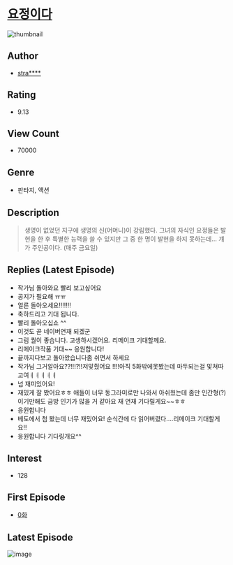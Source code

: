 # [요정이다](https://comic.naver.com/bestChallenge/list?titleId=802077)
![thumbnail](https://image-comic.pstatic.net/user_contents_data/challenge_comic/2022/11/11/359178/thumbnail_434x3308d7a0c59_a28b_4d4f_b1fc_3d91f775e5ba_00000356.JPEG)

## Author
- [stra****](https://comic.naver.com/artistTitle?id=359178)

## Rating
- 9.13

## View Count
- 70000

## Genre
- 판타지, 액션

## Description
> 생명이 없었던 지구에 생명의 신(어머니)이 강림했다. 그녀의 자식인 요정들은 발현을 한 후 특별한 능력을 쓸 수 있지만 그 중 한 명이 발현을 하지 못하는데... 걔가 주인공이다. (매주 금요일)

## Replies (Latest Episode)
- 작가님 돌아와요 빨리 보고싶어요
- 공지가 필요해 ㅠㅠ
- 얼른 돌아오세요!!!!!!!
- 축하드리고 기대 됩니다.
- 빨리 돌아오십쇼 ^^
- 이것도 곧 네이버연재 되겠군
- 그림 퀄이 좋습니다. 고생하시겠어요. 리메이크 기대할께요.
- 리메이크작품 기대~~ 응원합니다!
- 끝까지다보고 돌아왔습니다좀 쉬면서 하세요
- 작가님 그거알아요??!!!?!!저맟췄어요 !!!!아직 5화밖에못봤는데 마두되는걸 맟쳐따고여ㅕㅕㅕㅕㅕ
- 넘 재미있어요!
- 재밌게 잘 봤어요ㅎㅎ 애들이 너무 동그라미로만 나와서 아쉬웠는데 좀만 인간형(?)이기만해도 금방 인기가 많을 거 같아요 재 연재 기다릴게요~~ㅎㅎ
- 응원합니다
- 베도에서 첨 봤는데 너무 재밌어요! 순식간에 다 읽어버렸다....리메이크 기대할게요!!
- 응원합니다 기다링개요^^

## Interest
- 128

## First Episode
- [0화](https://comic.naver.com/bestChallenge/detail?titleId=802077&no=1)

## Latest Episode
![image](https://image-comic.pstatic.net/user_contents_data/challenge_comic/2023/02/03/359178/upload_7234525055574892852.jpeg)
